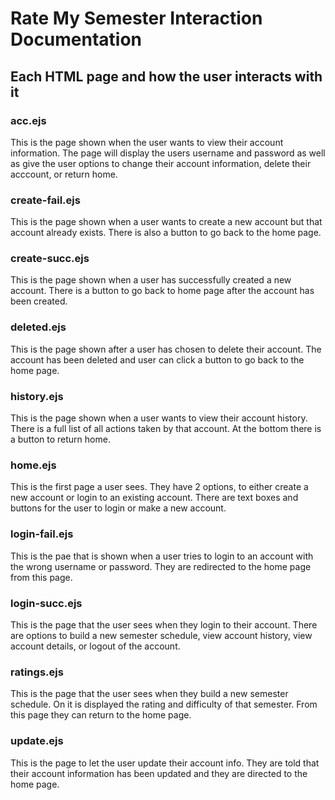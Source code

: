 # Rate My Semester Interaction Documentation

## Each HTML page and how the user interacts with it

### acc.ejs
This is the page shown when the user wants to view their account information. The page will display the users username and password as well as give the user options to change their account information, delete their acccount, or return home.

### create-fail.ejs
This is the page shown when a user wants to create a new account but that account already exists. There is also a button to go back to the home page.

### create-succ.ejs
This is the page shown when a user has successfully created a new account. There is a button to go back to home page after the account has been created.

### deleted.ejs
This is the page shown after a user has chosen to delete their account. The account has been deleted and user can click a button to go back to the home page.

### history.ejs
This is the page shown when a user wants to view their account history. There is a full list of all actions taken by that account. At the bottom there is a button to return home.

### home.ejs
This is the first page a user sees. They have 2 options, to either create a new account or login to an existing account. There are text boxes and buttons for the user to login or make a new account.

### login-fail.ejs
This is the pae that is shown when a user tries to login to an account with the wrong username or password. They are redirected to the home page from this page.

### login-succ.ejs
This is the page that the user sees when they login to their account. There are options to build a new semester schedule, view account history, view account details, or logout of the account.

### ratings.ejs
This is the page that the user sees when they build a new semester schedule. On it is displayed the rating and difficulty of that semester. From this page they can return to the home page.

### update.ejs
This is the page to let the user update their account info. They are told that their account information has been updated and they are directed to the home page.